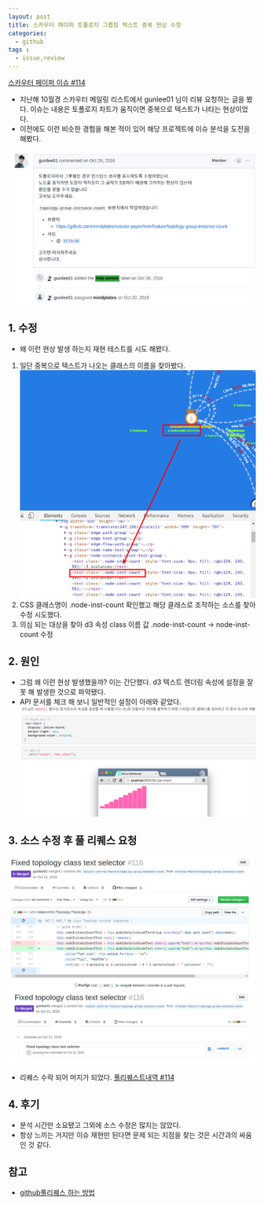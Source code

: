 ```yaml
---
layout: post
title: 스카우터 페이퍼 토폴로지 그룹핑 텍스트 중복 현상 수정 
categories:
  - github 
tags :   
  - issue,review     
---
```

[스카우터 페이퍼 이슈 #114](https://github.com/scouter-contrib/scouter-paper/issues/114)
 
  - 지난해 10월경 스카우터 메일링 리스트에서 gunlee01 님이 리뷰 요청하는 글을 봤다. 이슈는 내용은 토폴로지 차트가 움직이면 
중복으로 텍스트가 나타는 현상이었다. 
  - 이전에도 이런 비슷한 경험을 해본 적이 있어 해당 프로젝트에 이슈 분석을 도전을 해봤다.  
  
![issue](/assets/catpure/gihtub_scouter-paper.png)

## 1. 수정 
  - 왜 이런 현상 발생 하는지 재현 테스트를 시도 해봤다.  
   1. 일단 중복으로 텍스트가 나오는 클래스의 이름을 찾아봤다. 
![issue2](/assets/catpure/gihtub_scouter-paper1.png)    
   2.  CSS 클래스명이 .node-inst-count 확인했고 해당 클래스로 조작하는 소스를 찾아 수정 시도했다.      
   3. 의심 되는 대상을 찾아 d3 속성 class 이름 값 .node-inst-count -> node-inst-count 수정        
      
## 2. 원인 
  - 그럼 왜 이런 현상 발생했을까? 이는 간단했다. d3 텍스트 렌더링 속성에 설정을 잘못 해 발생한 것으로 파악됐다. 
  - API 문서를 체크 해 보니  일반적인 설정이 아래와 같았다. 
![issue3](/assets/catpure/gihtub_scouter-paper2.png)  
  
  
## 3. 소스 수정 후 풀 리퀘스 요청
![issue4](/assets/catpure/gihtub_scouter-paper3.png) 
![issue5](/assets/catpure/gihtub_scouter-paper4.png)
 
  - 리퀘스 수락 되어 머지가 되었다. [풀리퀘스트내역 #114](https://github.com/scouter-contrib/scouter-paper/pull/116/files)
  
## 4. 후기  
  - 분석 시간만 소요됐고 그외에 소스 수정은 많지는 않았다.   
  - 항상 느끼는 거지만 이슈 재현만 된다면 문제 되는 지점을 찾는 것은 시간과의 싸움인 것 같다.    
      
## 참고 
  - [github풀리퀘스 하는 방법](https://wayhome25.github.io/git/2017/07/08/git-first-pull-request-story)  
     